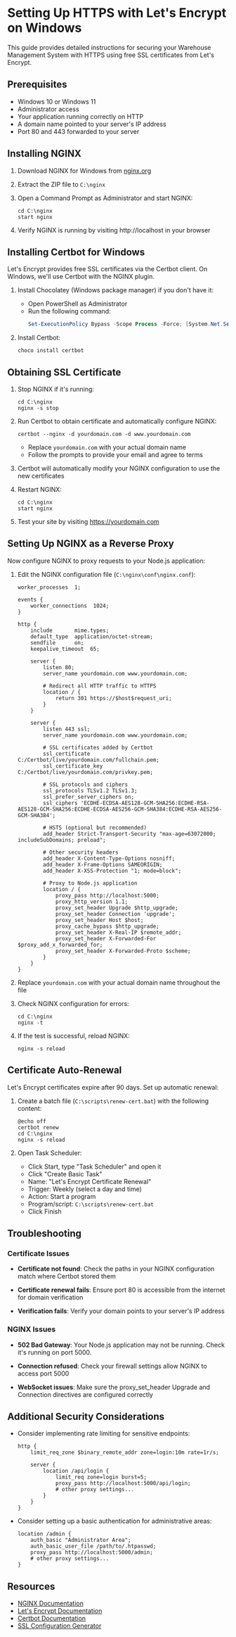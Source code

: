 # Setting Up HTTPS with Let's Encrypt on Windows

This guide provides detailed instructions for securing your Warehouse Management System with HTTPS using free SSL certificates from Let's Encrypt.

## Prerequisites

- Windows 10 or Windows 11
- Administrator access
- Your application running correctly on HTTP
- A domain name pointed to your server's IP address
- Port 80 and 443 forwarded to your server

## Installing NGINX

1. Download NGINX for Windows from [nginx.org](https://nginx.org/en/download.html)

2. Extract the ZIP file to `C:\nginx`

3. Open a Command Prompt as Administrator and start NGINX:
   ```
   cd C:\nginx
   start nginx
   ```

4. Verify NGINX is running by visiting http://localhost in your browser

## Installing Certbot for Windows

Let's Encrypt provides free SSL certificates via the Certbot client. On Windows, we'll use Certbot with the NGINX plugin.

1. Install Chocolatey (Windows package manager) if you don't have it:
   - Open PowerShell as Administrator
   - Run the following command:
     ```powershell
     Set-ExecutionPolicy Bypass -Scope Process -Force; [System.Net.ServicePointManager]::SecurityProtocol = [System.Net.ServicePointManager]::SecurityProtocol -bor 3072; iex ((New-Object System.Net.WebClient).DownloadString('https://community.chocolatey.org/install.ps1'))
     ```

2. Install Certbot:
   ```
   choco install certbot
   ```

## Obtaining SSL Certificate

1. Stop NGINX if it's running:
   ```
   cd C:\nginx
   nginx -s stop
   ```

2. Run Certbot to obtain certificate and automatically configure NGINX:
   ```
   certbot --nginx -d yourdomain.com -d www.yourdomain.com
   ```
   - Replace `yourdomain.com` with your actual domain name
   - Follow the prompts to provide your email and agree to terms

3. Certbot will automatically modify your NGINX configuration to use the new certificates

4. Restart NGINX:
   ```
   cd C:\nginx
   start nginx
   ```

5. Test your site by visiting https://yourdomain.com

## Setting Up NGINX as a Reverse Proxy

Now configure NGINX to proxy requests to your Node.js application:

1. Edit the NGINX configuration file (`C:\nginx\conf\nginx.conf`):
   ```nginx
   worker_processes  1;

   events {
       worker_connections  1024;
   }

   http {
       include       mime.types;
       default_type  application/octet-stream;
       sendfile      on;
       keepalive_timeout  65;

       server {
           listen 80;
           server_name yourdomain.com www.yourdomain.com;
           
           # Redirect all HTTP traffic to HTTPS
           location / {
               return 301 https://$host$request_uri;
           }
       }

       server {
           listen 443 ssl;
           server_name yourdomain.com www.yourdomain.com;
           
           # SSL certificates added by Certbot
           ssl_certificate     C:/Certbot/live/yourdomain.com/fullchain.pem;
           ssl_certificate_key C:/Certbot/live/yourdomain.com/privkey.pem;
           
           # SSL protocols and ciphers
           ssl_protocols TLSv1.2 TLSv1.3;
           ssl_prefer_server_ciphers on;
           ssl_ciphers 'ECDHE-ECDSA-AES128-GCM-SHA256:ECDHE-RSA-AES128-GCM-SHA256:ECDHE-ECDSA-AES256-GCM-SHA384:ECDHE-RSA-AES256-GCM-SHA384';
           
           # HSTS (optional but recommended)
           add_header Strict-Transport-Security "max-age=63072000; includeSubDomains; preload";
           
           # Other security headers
           add_header X-Content-Type-Options nosniff;
           add_header X-Frame-Options SAMEORIGIN;
           add_header X-XSS-Protection "1; mode=block";
           
           # Proxy to Node.js application
           location / {
               proxy_pass http://localhost:5000;
               proxy_http_version 1.1;
               proxy_set_header Upgrade $http_upgrade;
               proxy_set_header Connection 'upgrade';
               proxy_set_header Host $host;
               proxy_cache_bypass $http_upgrade;
               proxy_set_header X-Real-IP $remote_addr;
               proxy_set_header X-Forwarded-For $proxy_add_x_forwarded_for;
               proxy_set_header X-Forwarded-Proto $scheme;
           }
       }
   }
   ```

2. Replace `yourdomain.com` with your actual domain name throughout the file

3. Check NGINX configuration for errors:
   ```
   cd C:\nginx
   nginx -t
   ```

4. If the test is successful, reload NGINX:
   ```
   nginx -s reload
   ```

## Certificate Auto-Renewal

Let's Encrypt certificates expire after 90 days. Set up automatic renewal:

1. Create a batch file (`C:\scripts\renew-cert.bat`) with the following content:
   ```batch
   @echo off
   certbot renew
   cd C:\nginx
   nginx -s reload
   ```

2. Open Task Scheduler:
   - Click Start, type "Task Scheduler" and open it
   - Click "Create Basic Task"
   - Name: "Let's Encrypt Certificate Renewal"
   - Trigger: Weekly (select a day and time)
   - Action: Start a program
   - Program/script: `C:\scripts\renew-cert.bat`
   - Click Finish

## Troubleshooting

### Certificate Issues

- **Certificate not found**: Check the paths in your NGINX configuration match where Certbot stored them

- **Certificate renewal fails**: Ensure port 80 is accessible from the internet for domain verification

- **Verification fails**: Verify your domain points to your server's IP address

### NGINX Issues

- **502 Bad Gateway**: Your Node.js application may not be running. Check it's running on port 5000.

- **Connection refused**: Check your firewall settings allow NGINX to access port 5000

- **WebSocket issues**: Make sure the proxy_set_header Upgrade and Connection directives are configured correctly

## Additional Security Considerations

- Consider implementing rate limiting for sensitive endpoints:
  ```nginx
  http {
      limit_req_zone $binary_remote_addr zone=login:10m rate=1r/s;
      
      server {
          location /api/login {
              limit_req zone=login burst=5;
              proxy_pass http://localhost:5000/api/login;
              # other proxy settings...
          }
      }
  }
  ```

- Consider setting up a basic authentication for administrative areas:
  ```nginx
  location /admin {
      auth_basic "Administrator Area";
      auth_basic_user_file /path/to/.htpasswd;
      proxy_pass http://localhost:5000/admin;
      # other proxy settings...
  }
  ```

## Resources

- [NGINX Documentation](https://nginx.org/en/docs/)
- [Let's Encrypt Documentation](https://letsencrypt.org/docs/)
- [Certbot Documentation](https://certbot.eff.org/docs/)
- [SSL Configuration Generator](https://ssl-config.mozilla.org/)